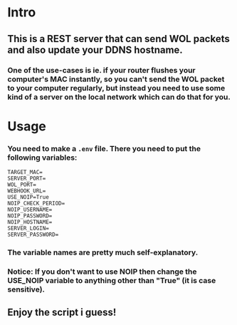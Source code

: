 # Intro


## This is a REST server that can send WOL packets and also update your DDNS hostname. 

### One of the use-cases is ie. if your router flushes your computer's MAC instantly, so you can't send the WOL packet to your computer regularly, but instead you need to use some kind of a server on the local network which can do that for you.


# Usage


### You need to make a `.env` file. There you need to put the following variables:


```
TARGET_MAC=
SERVER_PORT=
WOL_PORT=
WEBHOOK_URL=
USE_NOIP=True
NOIP_CHECK_PERIOD=
NOIP_USERNAME=
NOIP_PASSWORD=
NOIP_HOSTNAME=
SERVER_LOGIN=
SERVER_PASSWORD=
```

### The variable names are pretty much self-explanatory. 


### Notice: If you don't want to use NOIP then change the USE_NOIP variable to anything other than "True" (it is case sensitive).


## Enjoy the script i guess!
